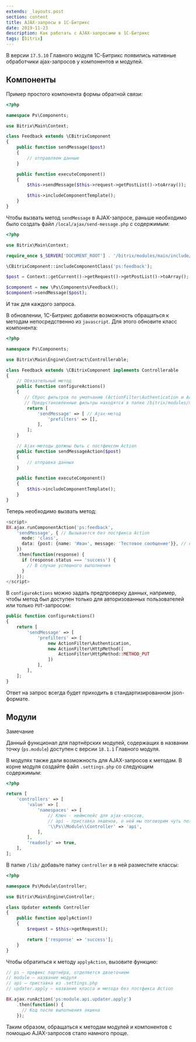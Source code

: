 ```yaml
---
extends: _layouts.post
section: content
title: AJAX-запросы в 1С-Битрикс
date: 2019-11-23
description: Как работать с AJAX-запросами в 1С-Битрикс
tags: [bitrix]
---
```


В версии `17.5.10` Главного модуля 1С-Битрикс появились нативные обработчики ajax-запросов у компонентов и модулей.

## Компоненты

Пример простого компонента формы обратной связи:

```php
<?php

namespace Ps\Components;

use Bitrix\Main\Context;

class Feedback extends \CBitrixComponent
{
    public function sendMessage($post)
    {
        // отправляем данные
    }

    public function executeComponent()
    {
        $this->sendMessage($this->request->getPostList()->toArray());

        $this->includeComponentTemplate();
    }
}
```

Чтобы вызвать метод `sendMessage` в AJAX-запросе, раньше необходимо было создать файл `/local/ajax/send-message.php` с содержимым:

```php
<?php

use Bitrix\Main\Context;

require_once $_SERVER['DOCUMENT_ROOT'] . '/bitrix/modules/main/include/prolog_before.php';

\CBitrixComponent::includeComponentClass('ps:feedback');

$post = Context::getCurrent()->getRequest()->getPostList()->toArray();

$component = new \Ps\Components\Feedback();
$component->sendMessage($post);
```

И так для каждого запроса.

В обновлении, 1С-Битрикс добавили возможность обращаться к методам непосредственно из `javascript`. Для этого обновите класс компонента:

```php
<?php

namespace Ps\Components;

use Bitrix\Main\Engine\Contract\Controllerable;

class Feedback extends \CBitrixComponent implements Controllerable
{
    // Обязательный метод
    public function configureActions()
    {
       // Сброс фильтров по умолчанию (ActionFilter\Authentication и ActionFilter\HttpMethod)
       // Предустановленные фильтры находятся в папке /bitrix/modules/main/lib/engine/actionfilter/
        return [
            'sendMessage' => [ // Ajax-метод
                'prefilters' => [],
            ],
        ];
    }

    // Ajax-методы должны быть с постфиксом Action
    public function sendMessageAction($post)
    {
        // отправка данных
    }

    public function executeComponent()
    {
        $this->includeComponentTemplate();
    }
}
```

Теперь необходимо вызвать метод:

```php
<script>
BX.ajax.runComponentAction('ps:feedback',
    'sendMessage', { // Вызывается без постфикса Action
      mode: 'class',
      data: {post: {name: 'Иван', message: 'Тестовое сообщение'}}, // ключи объекта data соответствуют параметрам метода
    })
    .then(function(response) {
      if (response.status === 'success') {
        // В случае успешного выполнения
      }
    });
</script>
```

В `configureActions` можно задать предпроверку данных, например, чтобы метод был доступен только для авторизованных пользователей или только `PUT`-запросом:

```php
public function configureActions()
{
    return [
        'sendMessage' => [
            'prefilters' => [
                new ActionFilter\Authentication,
                new ActionFilter\HttpMethod([
                    ActionFilter\HttpMethod::METHOD_PUT
                ])
            ],
        ],
    ];
}
```

Ответ на запрос всегда будет приходить в стандартизированном json-формате.

## Модули

Замечание

Данный функционал для партнёрских модулей, содержащих в названии точку (`ps.module`) доступен с версии `18.1.1` Главного модуля.

В модулях также дали возможность для AJAX-запросов к методам. В корне модуля создайте файл `.settings.php` со следующим содержимым:

```php
<?php

return [
    'controllers' => [
        'value' => [
            'namespaces' => [
                // Ключ - неймспейс для ajax-классов,
                // api - приставка экшенов, о ней мы поговорим чуть позже
                '\\Ps\\Module\\Controller' => 'api',
            ],
        ],
        'readonly' => true,
    ],
];
```

В папке `/lib/` добавьте папку `controller` и в ней разместите классы:

```php
<?php

namespace Ps\Module\Controller;

use Bitrix\Main\Engine\Controller;

class Updater extends Controller
{
    public function applyAction()
    {
        $request = $this->getRequest();

        return ['response' => 'success'];
    }
}
```

Чтобы обратиться к методу `applyAction`, вызовите функцию:

```php
// ps – префикс партнёра, отделяется двоеточием
// module – название модуля
// api – приставка из .settings.php
// updater.apply – название класса и метода без постфикса Action

BX.ajax.runAction('ps:module.api.updater.apply')
    .then(function() {
      // Код после выполнения экшена
    });
```

Таким образом, обращаться к методам модулей и компонентов с помощью AJAX-запросов стало намного проще.